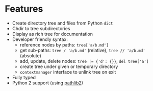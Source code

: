 # Features

- Create directory tree and files from Python `dict`
- Chdir to tree subdirectories
- Display as rich tree for documentation
- Developer friendly syntax:
  - reference nodes by paths: `tree['a/b.md']`
  - get sub-paths: `tree / 'a/b.md'` (relative), `tree // 'a/b.md'` (absolute)
  - add, update, delete nodes: `tree |= {'d': {}}`, `del tree['a']`
  - create tree under given or temporary directory
  - `contextmanager` interface to unlink tree on exit
- Fully typed
- Python 2 support (using [pathlib2](https://github.com/jazzband/pathlib2))
